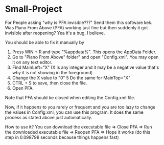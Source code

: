 # Small-Project

For People asking "why is PFA invisible???" Send them this software kek.
Was Piano From Above (PFA) working just fine but then suddenly it got invisible after reopening? Yea it's a bug, I believe.
  
  You should be able to fix it manually by
  1. Press WIN + R and type "%appdata%". This opens the AppData Folder.
  2. Go to "Piano From Above" folder" and open "Config.xml". You may open it on any text editor.
  3. Find MainLeft="X" (X is any integer and it may be a negative value that's why it is not showing in the foreground).
  4. Change the X value to "0"
  5 Do the same for MainTop="X"
  6. CTRL + S to save, then close the file.
  7. Open PFA. 
  
  Note that PFA should be closed when editing the Config.xml file.
  
Now, if it happens to you rarely or frequent and you are too lazy to change the values in Config.xml, you can use this program.
It does the same process as stated above just automatically. 

How to use it?
You can download the executable file => Close PFA => Run the downloaded executable file => Reopen PFA => Hope it works (do this step in 0.098798 seconds because things happens fast)

